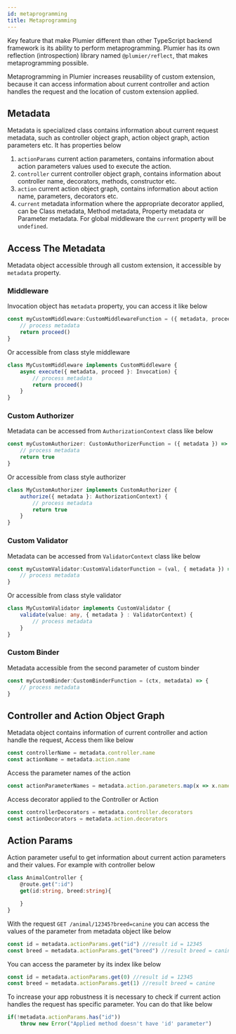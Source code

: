 ```yaml
---
id: metaprogramming
title: Metaprogramming
---
```


Key feature that make Plumier different than other TypeScript backend framework is its ability to perform metaprogramming. Plumier has its own reflection (introspection) library named `@plumier/reflect`, that makes metaprogramming possible.

Metaprogramming in Plumier increases reusability of custom extension, because it can access information about current controller and action handles the request and the location of custom extension applied. 

## Metadata 
Metadata is specialized class contains information about current request metadata, such as controller object graph, action object graph, action parameters etc. It has properties below

1. `actionParams` current action parameters, contains information about action parameters values used to execute the action.
2. `controller` current controller object graph, contains information about controller name, decorators, methods, constructor etc. 
3. `action` current action object graph, contains information about action name, parameters, decorators etc.
4. `current` metadata information where the appropriate decorator applied, can be Class metadata, Method metadata, Property metadata or Parameter metadata. For global middleware the `current` property will be `undefined`.


## Access The Metadata
Metadata object accessible through all custom extension, it accessible by `metadata` property. 

### Middleware 
Invocation object has `metadata` property, you can access it like below

```typescript
const myCustomMiddleware:CustomMiddlewareFunction = ({ metadata, proceed }) => {
    // process metadata 
    return proceed()
}
```

Or accessible from class style middleware 

```typescript
class MyCustomMiddleware implements CustomMiddleware {
    async execute({ metadata, proceed }: Invocation) {
        // process metadata 
        return proceed()
    }
}
```

### Custom Authorizer
Metadata can be accessed from `AuthorizationContext` class like below 

```typescript
const myCustomAuthorizer: CustomAuthorizerFunction = ({ metadata }) => {
    // process metadata
    return true
}
```

Or accessible from class style authorizer

```typescript
class MyCustomAuthorizer implements CustomAuthorizer {
    authorize({ metadata }: AuthorizationContext) {
        // process metadata
        return true
    }
}
```

### Custom Validator 
Metadata can be accessed from `ValidatorContext` class like below 

```typescript
const myCustomValidator:CustomValidatorFunction = (val, { metadata }) => {
    // process metadata
}
```

Or accessible from class style validator

```typescript 
class MyCustomValidator implements CustomValidator {
    validate(value: any, { metadata } : ValidatorContext) {
        // process metadata
    }
}
```

### Custom Binder 
Metadata accessible from the second parameter of custom binder 

```typescript
const myCustomBinder:CustomBinderFunction = (ctx, metadata) => {
    // process metadata
}
```

## Controller and Action Object Graph 
Metadata object contains information of current controller and action handle the request, Access them like below 

```typescript
const controllerName = metadata.controller.name 
const actionName = metadata.action.name 
```

Access the parameter names of the action 

```typescript 
const actionParameterNames = metadata.action.parameters.map(x => x.name)
```

Access decorator applied to the Controller or Action 

```typescript
const controllerDecorators = metadata.controller.decorators
const actionDecorators = metadata.action.decorators
```

## Action Params 
Action parameter useful to get information about current action parameters and their values. For example with controller below 

```typescript 
class AnimalController {
    @route.get(":id")
    get(id:string, breed:string){

    }
}
```

With the request `GET /animal/12345?breed=canine` you can access the values of the parameter from metadata object like below

```typescript
const id = metadata.actionParams.get("id") //result id = 12345 
const breed = metadata.actionParams.get("breed") //result breed = canine 
```

You can access the parameter by its index like below 

```typescript
const id = metadata.actionParams.get(0) //result id = 12345 
const breed = metadata.actionParams.get(1) //result breed = canine 
```

To increase your app robustness it is necessary to check if current action handles the request has specific parameter. You can do that like below 

```typescript
if(!metadata.actionParams.has("id"))
    throw new Error("Applied method doesn't have 'id' parameter")
```


